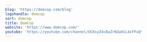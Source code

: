 ```yaml
---
blog: 'https://domcop.com/blog'
logohandle: domcop
sort: domcop
title: DomCop
website: 'https://www.domcop.com/'
youtube: 'https://youtube.com/channel/UCKsyZ4c8aZrN2wOiL4cFFuQ'
---
```

